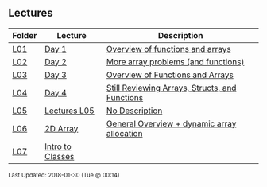 ## Lectures
| Folder | Lecture | Description|
 | ------------|------------|------------|
 | [L01](https://github.com/rugbyprof/1063-Data-Structures/tree/master/Lectures/L01) | [ Day 1 ](https://github.com/rugbyprof/1063-Data-Structures/tree/master/Lectures/[L01](https://github.com/rugbyprof/1063-Data-Structures/tree/master/Lectures/L01)) | [ Overview of functions and arrays](https://github.com/rugbyprof/1063-Data-Structures/tree/master/Lectures/[L01](https://github.com/rugbyprof/1063-Data-Structures/tree/master/Lectures/L01)) |
 | [L02](https://github.com/rugbyprof/1063-Data-Structures/tree/master/Lectures/L02) | [ Day 2 ](https://github.com/rugbyprof/1063-Data-Structures/tree/master/Lectures/[L02](https://github.com/rugbyprof/1063-Data-Structures/tree/master/Lectures/L02)) | [ More array problems (and functions)](https://github.com/rugbyprof/1063-Data-Structures/tree/master/Lectures/[L02](https://github.com/rugbyprof/1063-Data-Structures/tree/master/Lectures/L02)) |
 | [L03](https://github.com/rugbyprof/1063-Data-Structures/tree/master/Lectures/L03) | [ Day 3 ](https://github.com/rugbyprof/1063-Data-Structures/tree/master/Lectures/[L03](https://github.com/rugbyprof/1063-Data-Structures/tree/master/Lectures/L03)) | [ Overview of Functions and Arrays](https://github.com/rugbyprof/1063-Data-Structures/tree/master/Lectures/[L03](https://github.com/rugbyprof/1063-Data-Structures/tree/master/Lectures/L03)) |
 | [L04](https://github.com/rugbyprof/1063-Data-Structures/tree/master/Lectures/L04) | [ Day 4 ](https://github.com/rugbyprof/1063-Data-Structures/tree/master/Lectures/[L04](https://github.com/rugbyprof/1063-Data-Structures/tree/master/Lectures/L04)) | [ Still Reviewing Arrays, Structs, and Functions](https://github.com/rugbyprof/1063-Data-Structures/tree/master/Lectures/[L04](https://github.com/rugbyprof/1063-Data-Structures/tree/master/Lectures/L04)) |
 | [L05](https://github.com/rugbyprof/1063-Data-Structures/tree/master/Lectures/L05) | [ Lectures L05 ](https://github.com/rugbyprof/1063-Data-Structures/tree/master/Lectures/[L05](https://github.com/rugbyprof/1063-Data-Structures/tree/master/Lectures/L05)) | [ No Description](https://github.com/rugbyprof/1063-Data-Structures/tree/master/Lectures/[L05](https://github.com/rugbyprof/1063-Data-Structures/tree/master/Lectures/L05)) |
 | [L06](https://github.com/rugbyprof/1063-Data-Structures/tree/master/Lectures/L06) | [ 2D Array ](https://github.com/rugbyprof/1063-Data-Structures/tree/master/Lectures/[L06](https://github.com/rugbyprof/1063-Data-Structures/tree/master/Lectures/L06)) | [ General Overview + dynamic array allocation](https://github.com/rugbyprof/1063-Data-Structures/tree/master/Lectures/[L06](https://github.com/rugbyprof/1063-Data-Structures/tree/master/Lectures/L06)) | [L06](https://github.com/rugbyprof/1063-Data-Structures/tree/master/Lectures/[L06](https://github.com/rugbyprof/1063-Data-Structures/tree/master/Lectures/L06)) | [ Single Dimensional](https://github.com/rugbyprof/1063-Data-Structures/tree/master/Lectures/[L06](https://github.com/rugbyprof/1063-Data-Structures/tree/master/Lectures/L06)) | [L06](https://github.com/rugbyprof/1063-Data-Structures/tree/master/Lectures/[L06](https://github.com/rugbyprof/1063-Data-Structures/tree/master/Lectures/L06)) | [ 2 Dimensional](https://github.com/rugbyprof/1063-Data-Structures/tree/master/Lectures/[L06](https://github.com/rugbyprof/1063-Data-Structures/tree/master/Lectures/L06)) |
 | [L07](https://github.com/rugbyprof/1063-Data-Structures/tree/master/Lectures/L07) | [ Intro to Classes](https://github.com/rugbyprof/1063-Data-Structures/tree/master/Lectures/[L07](https://github.com/rugbyprof/1063-Data-Structures/tree/master/Lectures/L07)) |

<sup>Last Updated: 2018-01-30 (Tue @ 00:14)</sup>